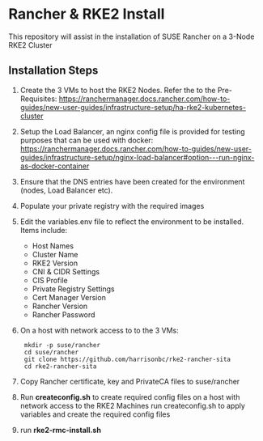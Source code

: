 # Rancher & RKE2 Install
This repository will assist in the installation of SUSE Rancher on a 3-Node RKE2 Cluster


## Installation Steps

1. Create the 3 VMs to host the RKE2 Nodes. Refer the to the Pre-Requisites: https://ranchermanager.docs.rancher.com/how-to-guides/new-user-guides/infrastructure-setup/ha-rke2-kubernetes-cluster

2. Setup the Load Balancer, an nginx config file is provided for testing purposes that can be used with docker: https://ranchermanager.docs.rancher.com/how-to-guides/new-user-guides/infrastructure-setup/nginx-load-balancer#option---run-nginx-as-docker-container

3. Ensure that the DNS entries have been created for the environment (nodes, Load Balancer etc).

4. Populate your private registry with the required images

5. Edit the variables.env file to reflect the environment to be installed. Items include:
    - Host Names
    - Cluster Name
    - RKE2 Version
    - CNI & CIDR Settings
    - CIS Profile
    - Private Registry Settings
    - Cert Manager Version
    - Rancher Version
    - Rancher Password

6. On a host with network access to to the 3 VMs:

        mkdir -p suse/rancher
        cd suse/rancher
        git clone https://github.com/harrisonbc/rke2-rancher-sita
        cd rke2-rancher-sita

7. Copy Rancher certificate, key and PrivateCA files to suse/rancher        

8. Run **createconfig.sh** to create required config files on a host with network access to the RKE2 Machines
run createconfig.sh to apply variables and create the required config files

9. run **rke2-rmc-install.sh**
